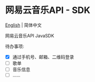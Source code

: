 # 网易云音乐API - SDK

[English](https://github.com/JackuXL/NeteaseCloudMusicApi-SDK/blob/master/README.md) | 简体中文

网易云音乐API JavaSDK

待办事项:

- [x] 通过手机号、邮箱、二维码登录
- [ ] 歌单
- [ ] 音乐信息
- [ ] ……
